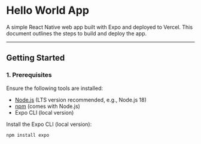 # **Hello World App**

A simple React Native web app built with Expo and deployed to Vercel. This document outlines the steps to build and deploy the app.

---

## **Getting Started**

### **1. Prerequisites**
Ensure the following tools are installed:
- [Node.js](https://nodejs.org/) (LTS version recommended, e.g., Node.js 18)
- [npm](https://www.npmjs.com/) (comes with Node.js)
- Expo CLI (local version)

Install the Expo CLI (local version):
```bash
npm install expo

